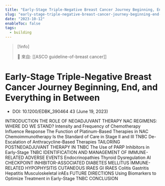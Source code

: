 ```yaml
---
title: "Early-Stage Triple-Negative Breast Cancer Journey Beginning, End, and Everything in Between"
slug: "early-stage-triple-negative-breast-cancer-journey-beginning-end-and-everything-in-between"
date: "2023-10-12"
enableToc: false
tags:
  - building
---
```


> [!info]
>
> 🌱 來自: [[ASCO guideline-of-breast cancer]]

# Early-Stage Triple-Negative Breast Cancer Journey Beginning, End, and Everything in Between

- DOI: 10.1200/EDBK_390464 43 (June 19, 2023)

INTRODUCTION
THE ROLE OF NEOADJUVANT THERAPY
NAC REGIMENS: WHERE DO WE STAND?
Intensity and Frequency of Chemotherapy Influence Response
The Function of Platinum-Based Therapies in NAC
Chemoimmunotherapy Is the Standard of Care in Stage II and III TNBC
De-Escalation of Anthracycline-Based Therapies
TAILORING POSTNEOADJUVANT THERAPY IN TNBC
The Use of PARP Inhibitors in Early-Stage TNBC
IDENTIFICATION AND MANAGEMENT OF IMMUNE-RELATED ADVERSE EVENTS
Endocrinopathies
Thyroid Dysregulation
AI
CHECKPOINT INHIBITOR-ASSOCIATED DIABETES MELLITUS
IMMUNE-RELATED HYPOPHYSITIS
CUTANEOUS IRAES
GI IRAES
Colitis
Gastritis
Hepatitis
Musculoskeletal irAEs
FUTURE DIRECTIONS
Using Biomarkers to Optimize Treatment in Early-Stage TNBC
CONCLUSION
